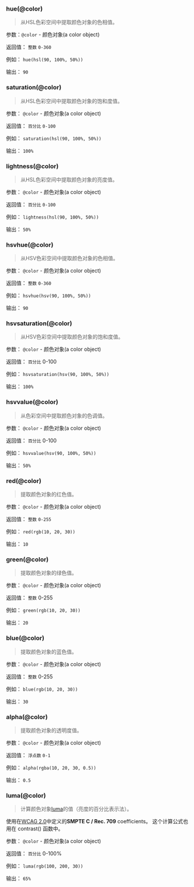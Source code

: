 ### hue(@color)

> 从HSL色彩空间中提取颜色对象的色相值。

参数：`@color` - 颜色对象(a color object)

返回值： `整数` `0-360`

例如： `hue(hsl(90, 100%, 50%))`

输出： `90`


### saturation(@color)

> 从HSL色彩空间中提取颜色对象的饱和度值。

参数： `@color` - 颜色对象(a color object)

返回值： `百分比` `0-100`

例如： `saturation(hsl(90, 100%, 50%))`

输出： `100%`


### lightness(@color)

> 从HSL色彩空间中提取颜色对象的亮度值。

参数： `@color` - 颜色对象(a color object)

返回值： `百分比` `0-100`

例如： `lightness(hsl(90, 100%, 50%))`

输出： `50%`


### hsvhue(@color)

> 从HSV色彩空间中提取颜色对象的色相值。

参数： `@color` - 颜色对象(a color object)

返回值： `整数` `0-360`

例如： `hsvhue(hsv(90, 100%, 50%))`

输出： `90`


### hsvsaturation(@color)

> 从HSV色彩空间中提取颜色对象的饱和度值。

参数： `@color` - 颜色对象(a color object)

返回值： `百分比` 0-100

例如： `hsvsaturation(hsv(90, 100%, 50%))`

输出： `100%`


### hsvvalue(@color)

> 从色彩空间中提取颜色对象的色调值。

参数： `@color` - 颜色对象(a color object)

返回值： `百分比` 0-100

例如： `hsvvalue(hsv(90, 100%, 50%))`

输出： `50%`


### red(@color)

> 提取颜色对象的红色值。

参数： `@color` - 颜色对象(a color object)

返回值： `整数` `0-255`

例如： `red(rgb(10, 20, 30))`

输出： `10`


### green(@color)

> 提取颜色对象的绿色值。

参数： `@color` - 颜色对象(a color object)

返回值： `整数` 0-255

例如： `green(rgb(10, 20, 30))`

输出： `20`


### blue(@color)

> 提取颜色对象的蓝色值。

参数： `@color` - 颜色对象(a color object)

返回值： `整数` 0-255

例如： `blue(rgb(10, 20, 30))`

输出： `30`


### alpha(@color)

> 提取颜色对象的透明度值。

参数： `@color` - 颜色对象(a color object)

返回值： `浮点数` `0-1`

例如： `alpha(rgba(10, 20, 30, 0.5))`

输出： `0.5`


### luma(@color)

> 计算颜色对象[luma](http://en.wikipedia.org/wiki/Luma_%28video%29)的值（亮度的百分比表示法）。

使用在[WCAG 2.0](http://www.w3.org/TR/2008/REC-WCAG20-20081211/#relativeluminancedef)中定义的**SMPTE C / Rec. 709**  coefficients。 这个计算公式也用在 contrast() 函数中。

参数： `@color` - 颜色对象(a color object)

返回值： `百分比` 0-100%

例如： `luma(rgb(100, 200, 30))`

输出： `65%`
